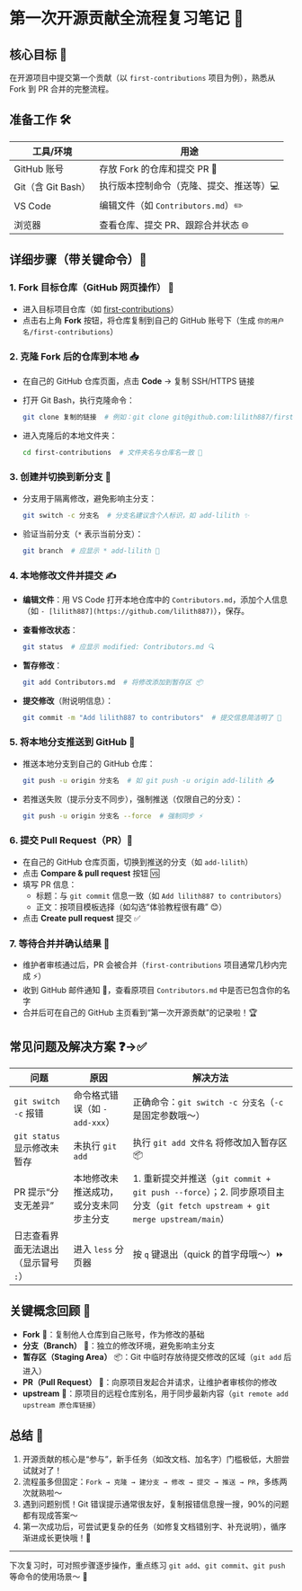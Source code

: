 # 第一次开源贡献全流程复习笔记 📝

## 核心目标 🎯

在开源项目中提交第一个贡献（以 `first-contributions` 项目为例），熟悉从 Fork 到 PR 合并的完整流程。

## 准备工作 🛠️

| 工具/环境 | 用途  |
| --- | --- |
| GitHub 账号 | 存放 Fork 的仓库和提交 PR 🌟 |
| Git（含 Git Bash） | 执行版本控制命令（克隆、提交、推送等）💻 |
| VS Code | 编辑文件（如 `Contributors.md`）✏️ |
| 浏览器 | 查看仓库、提交 PR、跟踪合并状态 🌐 |

## 详细步骤（带关键命令）🚀

### 1. Fork 目标仓库（GitHub 网页操作） 🍴

- 进入目标项目仓库（如 [first-contributions](https://github.com/firstcontributions/first-contributions)）
- 点击右上角 **Fork** 按钮，将仓库复制到自己的 GitHub 账号下（生成 `你的用户名/first-contributions`）

### 2. 克隆 Fork 后的仓库到本地 📥

- 在自己的 GitHub 仓库页面，点击 **Code** → 复制 SSH/HTTPS 链接
- 打开 Git Bash，执行克隆命令：
  
  ```bash
  git clone 复制的链接  # 例如：git clone git@github.com:lilith887/first-contributions.git
  ```
  
- 进入克隆后的本地文件夹：
  
  ```bash
  cd first-contributions  # 文件夹名与仓库名一致 📂
  ```
  

### 3. 创建并切换到新分支 🌿

- 分支用于隔离修改，避免影响主分支：
  
  ```bash
  git switch -c 分支名  # 分支名建议含个人标识，如 add-lilith ✨
  ```
  
- 验证当前分支（`*` 表示当前分支）：
  
  ```bash
  git branch  # 应显示 * add-lilith 🎯
  ```
  

### 4. 本地修改文件并提交 ✍️

- **编辑文件**：用 VS Code 打开本地仓库中的 `Contributors.md`，添加个人信息（如 `- [lilith887](https://github.com/lilith887)`），保存。
- **查看修改状态**：
  
  ```bash
  git status  # 应显示 modified: Contributors.md 🔍
  ```
  
- **暂存修改**：
  
  ```bash
  git add Contributors.md  # 将修改添加到暂存区 📦
  ```
  
- **提交修改**（附说明信息）：
  
  ```bash
  git commit -m "Add lilith887 to contributors"  # 提交信息简洁明了 📝
  ```
  

### 5. 将本地分支推送到 GitHub 🚀

- 推送本地分支到自己的 GitHub 仓库：
  
  ```bash
  git push -u origin 分支名  # 如 git push -u origin add-lilith 📤
  ```
  
- 若推送失败（提示分支不同步），强制推送（仅限自己的分支）：
  
  ```bash
  git push -u origin 分支名 --force  # 强制同步 ⚡
  ```
  

### 6. 提交 Pull Request（PR）📩

- 在自己的 GitHub 仓库页面，切换到推送的分支（如 `add-lilith`）
- 点击 **Compare & pull request** 按钮 🆚
- 填写 PR 信息：
  - 标题：与 `git commit` 信息一致（如 `Add lilith887 to contributors`）
  - 正文：按项目模板选择（如勾选“体验教程很有趣” 😊）
- 点击 **Create pull request** 提交 ✅

### 7. 等待合并并确认结果 🎉

- 维护者审核通过后，PR 会被合并（`first-contributions` 项目通常几秒内完成 ⚡）
- 收到 GitHub 邮件通知 📧，查看原项目 `Contributors.md` 中是否已包含你的名字
- 合并后可在自己的 GitHub 主页看到“第一次开源贡献”的记录啦！🏆

## 常见问题及解决方案 ❓→✅

| 问题  | 原因  | 解决方法 |
| --- | --- | --- |
| `git switch -c` 报错 | 命令格式错误（如 `-add-xxx`） | 正确命令：`git switch -c 分支名`（`-c` 是固定参数哦～） |
| `git status` 显示修改未暂存 | 未执行 `git add` | 执行 `git add 文件名` 将修改加入暂存区 📦 |
| PR 提示“分支无差异” | 本地修改未推送成功，或分支未同步主分支 | 1. 重新提交并推送（`git commit + git push --force`）；2. 同步原项目主分支（`git fetch upstream + git merge upstream/main`） |
| 日志查看界面无法退出（显示冒号 `:`） | 进入 `less` 分页器 | 按 `q` 键退出（quick 的首字母哦～）⏩ |

## 关键概念回顾 🔑

- **Fork** 🍴：复制他人仓库到自己账号，作为修改的基础
- **分支（Branch）** 🌿：独立的修改环境，避免影响主分支
- **暂存区（Staging Area）** 📦：Git 中临时存放待提交修改的区域（`git add` 后进入）
- **PR（Pull Request）** 📩：向原项目发起合并请求，让维护者审核你的修改
- **upstream** 🔗：原项目的远程仓库别名，用于同步最新内容（`git remote add upstream 原仓库链接`）

## 总结 🌟

1. 开源贡献的核心是“参与”，新手任务（如改文档、加名字）门槛极低，大胆尝试就对了！
2. 流程虽多但固定：`Fork → 克隆 → 建分支 → 修改 → 提交 → 推送 → PR`，多练两次就熟啦～
3. 遇到问题别慌！Git 错误提示通常很友好，复制报错信息搜一搜，90%的问题都有现成答案～
4. 第一次成功后，可尝试更复杂的任务（如修复文档错别字、补充说明），循序渐进成长更快哦！🚀

---

下次复习时，可对照步骤逐步操作，重点练习 `git add`、`git commit`、`git push` 等命令的使用场景～ 💪